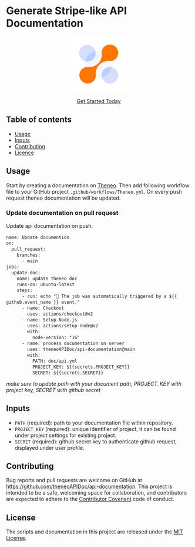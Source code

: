 # Generate Stripe-like API Documentation

<p align="center"><img src='./asset/logo.png' height='150' width='150' /></p>
<p align='center'><a href='https://theneo.io/'>Get Started Today</a></p>

## Table of contents

- [Usage](#usage)
- [Inputs](#inputs)
- [Contributing](#contributing)
- [Licence](#license)

## Usage

Start by creating a documentation on [Theneo](https://theneo.io). Then add following workflow file to your GitHub project `.github/workflows/Theneo.yml`. On every push request theneo documentation will be updated.

### Update documentation on pull request

Update api documentation on push.

```
name: Update documention
on:
  pull_request:
    branches:
      - main
jobs:
  update-doc:
    name: update theneo doc
    runs-on: ubuntu-latest
    steps:
      - run: echo "🎉 The job was automatically triggered by a ${{ github.event_name }} event."
      - name: Checkout
        uses: actions/checkout@v2
      - name: Setup Node.js
        uses: actions/setup-node@v2
        with:
          node-version: "16"
      - name: process documentation on server
        uses: theneoAPIDoc/api-documentation@main
        with:
          PATH: doc/api.yml
          PROJECT_KEY: ${{secrets.PROJECT_KEY}}
          SECRET: ${{secrets.SECRET}}

```

_make sure to update path with your document path, PROJECT_KEY with project key, SECRET with github secret_

## Inputs

- `PATH` (required): path to your documentation file within repository.
- `PROJECT_KEY` (required): unique identifier of project, it can be found under project settings for existing project.
- `SECRET` (required): github secret key to authenticate github request, displayed under user profile.

## Contributing

Bug reports and pull requests are welcome on GitHub at https://github.com/theneoAPIDoc/api-documentation. This project is intended to be a safe, welcoming space for collaboration, and contributors are expected to adhere to the [Contributor Covenant](http://contributor-covenant.org/) code of conduct.

## License

The scripts and documentation in this project are released under the [MIT License](https://github.com/theneoAPIDoc/api-documentation/blob/main/LICENSE).
